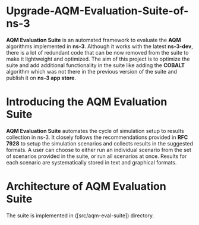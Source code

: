 # Upgrade-AQM-Evaluation-Suite-of-ns-3
**AQM Evaluation Suite** is an automated framework to evaluate the **AQM** algorithms implemented in **ns-3**. Although it works with the latest **ns-3-dev**, there is a lot of redundant code that can be now removed from the suite to make it lightweight and optimized. The aim of this project is to optimize the suite and add additional functionality in the suite like adding the **COBALT** algorithm which was not there in the previous version of the suite and publish it on **ns-3 app store**.
# Introducing the AQM Evaluation Suite
**AQM Evaluation Suite** automates the cycle of simulation setup to results collection in ns-3. It closely follows the recommendations provided in **RFC 7928** to setup the simulation scenarios and collects results in the suggested formats. A user can choose to either run an individual scenario from the set of scenarios provided in the suite, or run all scenarios at once. Results for each scenario are systematically stored in text and graphical formats.
# Architecture of AQM Evaluation Suite
The suite is implemented in ([src/aqm-eval-suite]) directory.
